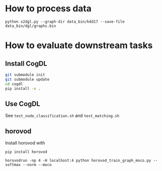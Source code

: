 # How to process data
```
python x2dgl.py --graph-dir data_bin/kdd17 --save-file data_bin/dgl/graphs.bin
```

# How to evaluate downstream tasks

## Install CogDL

```bash
git submodule init
git submodule update
cd cogdl
pip install -e .
```

## Use CogDL

See `test_node_classification.sh` and `test_matching.sh`


## horovod

Install horovod with 
```
pip install horovod
```

```
horovodrun -np 4 -H localhost:4 python horovod_train_graph_moco.py --softmax --norm --moco
```

